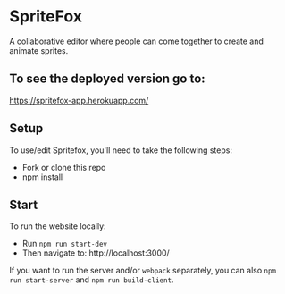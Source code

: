 # SpriteFox

A collaborative editor where people can come together to create and animate sprites.

## To see the deployed version go to:

https://spritefox-app.herokuapp.com/

## Setup

To use/edit Spritefox, you'll need to take the following steps:

* Fork or clone this repo
* npm install

## Start

To run the website locally:

* Run `npm run start-dev`
* Then navigate to:
  http://localhost:3000/

If you want to run the server and/or `webpack` separately, you can also
`npm run start-server` and `npm run build-client`.
